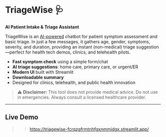 # TriageWise 🩺
**AI Patient Intake & Triage Assistant**

TriageWise is an [AI-powered](https://platform.openai.com/) chatbot for patient symptom assessment and basic triage. In just a few messages, it gathers age, gender, symptoms, severity, and duration, providing an instant (non-medical) triage suggestion—perfect for health tech demos, clinics, and telehealth pilots.

- **Fast symptom check** using a simple form/chat
- **AI triage suggestions**: home care, primary care, or urgent/ER
- **Modern UI** built with Streamlit
- **Downloadable summary**
- Designed for clinics, telehealth, and public health innovation

> ⚠️ **Disclaimer:** This tool does not provide medical advice. Do not use in emergencies. Always consult a licensed healthcare provider.

---

## Live Demo
>> https://triagewise-fcrqzgfrmtnhfgxnmmjdgx.streamlit.app/
